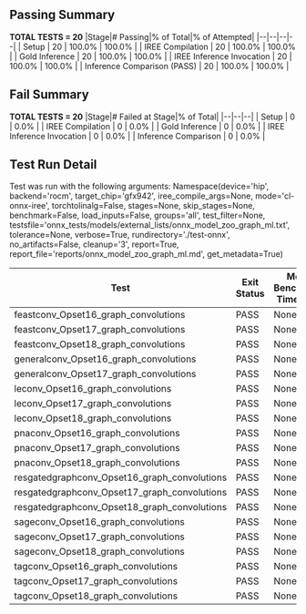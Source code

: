 ## Passing Summary

**TOTAL TESTS = 20**
|Stage|# Passing|% of Total|% of Attempted|
|--|--|--|--|
| Setup | 20 | 100.0% | 100.0% |
| IREE Compilation | 20 | 100.0% | 100.0% |
| Gold Inference | 20 | 100.0% | 100.0% |
| IREE Inference Invocation | 20 | 100.0% | 100.0% |
| Inference Comparison (PASS) | 20 | 100.0% | 100.0% |
## Fail Summary

**TOTAL TESTS = 20**
|Stage|# Failed at Stage|% of Total|
|--|--|--|
| Setup | 0 | 0.0% |
| IREE Compilation | 0 | 0.0% |
| Gold Inference | 0 | 0.0% |
| IREE Inference Invocation | 0 | 0.0% |
| Inference Comparison | 0 | 0.0% |
## Test Run Detail
Test was run with the following arguments:
Namespace(device='hip', backend='rocm', target_chip='gfx942', iree_compile_args=None, mode='cl-onnx-iree', torchtolinalg=False, stages=None, skip_stages=None, benchmark=False, load_inputs=False, groups='all', test_filter=None, testsfile='onnx_tests/models/external_lists/onnx_model_zoo_graph_ml.txt', tolerance=None, verbose=True, rundirectory='./test-onnx', no_artifacts=False, cleanup='3', report=True, report_file='reports/onnx_model_zoo_graph_ml.md', get_metadata=True)

| Test | Exit Status | Mean Benchmark Time (ms) | Notes |
|--|--|--|--|
| feastconv_Opset16_graph_convolutions | PASS | None | |
| feastconv_Opset17_graph_convolutions | PASS | None | |
| feastconv_Opset18_graph_convolutions | PASS | None | |
| generalconv_Opset16_graph_convolutions | PASS | None | |
| generalconv_Opset17_graph_convolutions | PASS | None | |
| leconv_Opset16_graph_convolutions | PASS | None | |
| leconv_Opset17_graph_convolutions | PASS | None | |
| leconv_Opset18_graph_convolutions | PASS | None | |
| pnaconv_Opset16_graph_convolutions | PASS | None | |
| pnaconv_Opset17_graph_convolutions | PASS | None | |
| pnaconv_Opset18_graph_convolutions | PASS | None | |
| resgatedgraphconv_Opset16_graph_convolutions | PASS | None | |
| resgatedgraphconv_Opset17_graph_convolutions | PASS | None | |
| resgatedgraphconv_Opset18_graph_convolutions | PASS | None | |
| sageconv_Opset16_graph_convolutions | PASS | None | |
| sageconv_Opset17_graph_convolutions | PASS | None | |
| sageconv_Opset18_graph_convolutions | PASS | None | |
| tagconv_Opset16_graph_convolutions | PASS | None | |
| tagconv_Opset17_graph_convolutions | PASS | None | |
| tagconv_Opset18_graph_convolutions | PASS | None | |
